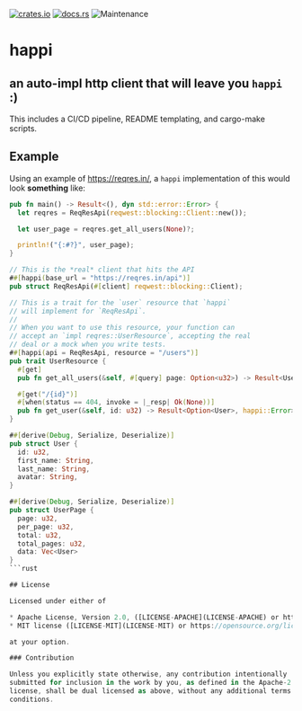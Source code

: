 [![crates.io](https://img.shields.io/crates/v/happi.svg)](https://crates.io/crates/happi)
[![docs.rs](https://docs.rs/happi/badge.svg)](https://docs.rs/happi/latest)
![Maintenance](https://img.shields.io/badge/maintenance-activly--developed-brightgreen.svg)

# happi

## an auto-impl http client that will leave you `happi` :)

This includes a CI/CD pipeline, README templating, and cargo-make scripts.

## Example
Using an example of <https://reqres.in/>, a `happi` implementation of this would look **something** like:

```rust ignore
pub fn main() -> Result<(), dyn std::error::Error> {
  let reqres = ReqResApi(reqwest::blocking::Client::new());

  let user_page = reqres.get_all_users(None)?;

  println!("{:#?}", user_page);
}

// This is the *real* client that hits the API
##[happi(base_url = "https://reqres.in/api")]
pub struct ReqResApi(#[client] reqwest::blocking::Client);

// This is a trait for the `user` resource that `happi`
// will implement for `ReqResApi`.
//
// When you want to use this resource, your function can
// accept an `impl reqres::UserResource`, accepting the real
// deal or a mock when you write tests.
##[happi(api = ReqResApi, resource = "/users")]
pub trait UserResource {
  #[get]
  pub fn get_all_users(&self, #[query] page: Option<u32>) -> Result<UserPage, happi::Error>

  #[get("/{id}")]
  #[when(status == 404, invoke = |_resp| Ok(None))]
  pub fn get_user(&self, id: u32) -> Result<Option<User>, happi::Error>
}

##[derive(Debug, Serialize, Deserialize)]
pub struct User {
  id: u32,
  first_name: String,
  last_name: String,
  avatar: String,
}

##[derive(Debug, Serialize, Deserialize)]
pub struct UserPage {
  page: u32,
  per_page: u32,
  total: u32,
  total_pages: u32,
  data: Vec<User>
}
```rust

## License

Licensed under either of

* Apache License, Version 2.0, ([LICENSE-APACHE](LICENSE-APACHE) or https://www.apache.org/licenses/LICENSE-2.0)
* MIT license ([LICENSE-MIT](LICENSE-MIT) or https://opensource.org/licenses/MIT)

at your option.

### Contribution

Unless you explicitly state otherwise, any contribution intentionally
submitted for inclusion in the work by you, as defined in the Apache-2.0
license, shall be dual licensed as above, without any additional terms or
conditions.
